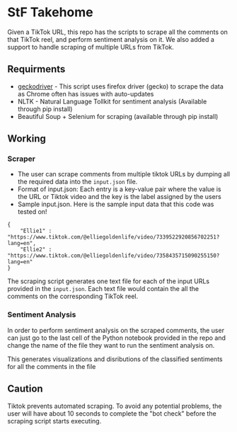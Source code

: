 # StF Takehome

Given a TikTok URL, this repo has the scripts to scrape all the comments on that TikTok reel, and perform sentiment analysis on it. We also added a support to handle scraping of multiple URLs from TikTok. 

## Requirments 

* [geckodriver](https://sourceforge.net/projects/geckodriver.mirror/) - This script uses firefox driver (gecko) to scrape the data as Chrome often has issues with auto-updates
* NLTK - Natural Language Tollkit for sentiment analysis (Available through pip install)
* Beautiful Soup + Selenium for scraping (available through pip install)

## Working 

### Scraper 
* The user can scrape comments from multiple tiktok URLs by dumping all the required data into the `input.json` file.
* Format of input.json: Each entry is a key-value pair where the value is the URL or Tiktok video and the key is the label assigned by the users
* Sample input.json. Here is the sample input data that this code was tested on! 
```
{
    "Ellie1" : "https://www.tiktok.com/@elliegoldenlife/video/7339522920856702251?lang=en",
    "Ellie2" : "https://www.tiktok.com/@elliegoldenlife/video/7358435715090255150?lang=en"
}

```

The scraping script generates one text file for each of the input URLs provided in the `input.json`. Each text file would contain the all the comments on the corresponding TikTok reel. 

### Sentiment Analysis

In order to perform sentiment analysis on the scraped comments, the user can just go to the last cell of the Python notebook provided in the repo and change the name of the file they want to run the sentiment analysis on. 

This generates visualizations and disributions of the classified sentiments for all the comments in the file

## Caution

Tiktok prevents automated scraping. To avoid any potential problems, the user will have about 10 seconds to complete the "bot check" before the scraping script starts executing. 

